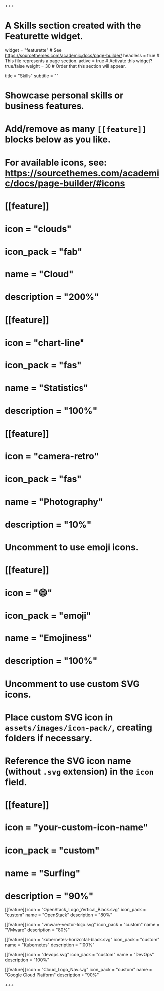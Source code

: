 +++
# A Skills section created with the Featurette widget.
widget = "featurette"  # See https://sourcethemes.com/academic/docs/page-builder/
headless = true  # This file represents a page section.
active = true  # Activate this widget? true/false
weight = 30  # Order that this section will appear.

title = "Skills"
subtitle = ""

# Showcase personal skills or business features.
# 
# Add/remove as many `[[feature]]` blocks below as you like.
# 
# For available icons, see: https://sourcethemes.com/academic/docs/page-builder/#icons

# [[feature]]
#  icon = "clouds"
#  icon_pack = "fab"
#  name = "Cloud"
#  description = "200%"
  
# [[feature]]
#  icon = "chart-line"
#  icon_pack = "fas"
#  name = "Statistics"
#  description = "100%"  
  
# [[feature]]
#  icon = "camera-retro"
#  icon_pack = "fas"
#  name = "Photography"
#  description = "10%"

# Uncomment to use emoji icons.
# [[feature]]
#  icon = ":smile:"
#  icon_pack = "emoji"
#  name = "Emojiness"
#  description = "100%"  

# Uncomment to use custom SVG icons.
# Place custom SVG icon in `assets/images/icon-pack/`, creating folders if necessary.
# Reference the SVG icon name (without `.svg` extension) in the `icon` field.
# [[feature]]
#  icon = "your-custom-icon-name"
#  icon_pack = "custom"
#  name = "Surfing"
#  description = "90%"

 [[feature]]
  icon = "OpenStack_Logo_Vertical_Black.svg"
  icon_pack = "custom"
  name = "OpenStack"
  description = "80%"

  [[feature]]
  icon = "vmware-vector-logo.svg"
  icon_pack = "custom"
  name = "VMware"
  description = "80%"

  [[feature]]
  icon = "kubernetes-horizontal-black.svg"
  icon_pack = "custom"
  name = "Kubernetes"
  description = "100%"

  [[feature]]
  icon = "devops.svg"
  icon_pack = "custom"
  name = "DevOps"
  description = "100%"

  [[feature]]
  icon = "Cloud_Logo_Nav.svg"
  icon_pack = "custom"
  name = "Google Cloud Platform"
  description = "90%"
  

+++
